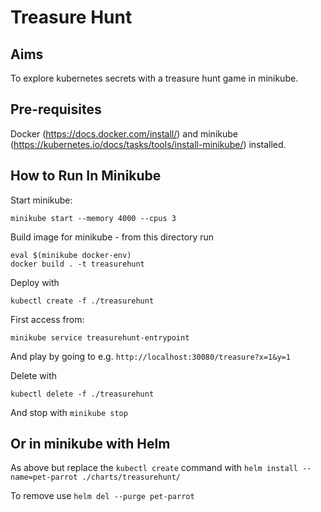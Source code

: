 # Treasure Hunt

## Aims

To explore kubernetes secrets with a treasure hunt game in minikube.

## Pre-requisites

Docker (https://docs.docker.com/install/) and minikube (https://kubernetes.io/docs/tasks/tools/install-minikube/) installed.

## How to Run In Minikube

Start minikube:
 
`minikube start --memory 4000 --cpus 3`

Build image for minikube - from this directory run

`eval $(minikube docker-env)` <br/>
`docker build . -t treasurehunt`

Deploy with
 
`kubectl create -f ./treasurehunt`

First access from: 

`minikube service treasurehunt-entrypoint`

And play by going to e.g. `http://localhost:30080/treasure?x=1&y=1`

Delete with
 
`kubectl delete -f ./treasurehunt`

And stop with `minikube stop`

## Or in minikube with Helm

As above but replace the `kubectl create` command with `helm install --name=pet-parrot ./charts/treasurehunt/`

To remove use `helm del --purge pet-parrot`